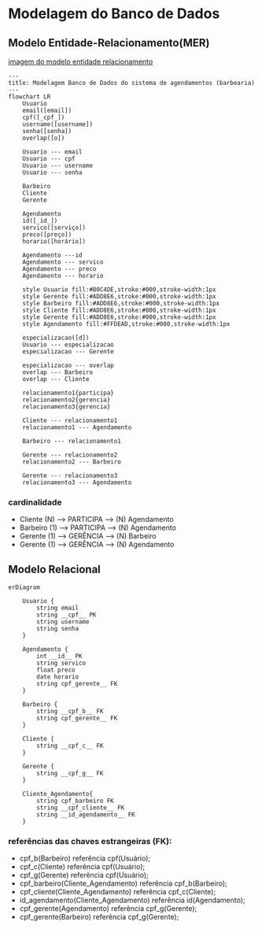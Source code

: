 # Modelagem do Banco de Dados

## Modelo Entidade-Relacionamento(MER)

[imagem do modelo entidade relacionamento](https://github.com/CarlosG18/sys_barbershop/blob/modelagem_bd/topicos/modelagem_bd/imagens/image.png)



```mermaid
---
title: Modelagem Banco de Dados do sistema de agendamentos (barbearia)
---
flowchart LR
    Usuario
    email([email])
    cpf([_cpf_])
    username([username])
    senha([senha])
    overlap([o])

    Usuario --- email
    Usuario --- cpf
    Usuario --- username
    Usuario --- senha

    Barbeiro
    Cliente
    Gerente
    
    Agendamento
    id([_id_])
    servico([serviço])
    preco([preço])
    horario([horário])

    Agendamento ---id
    Agendamento --- servico
    Agendamento --- preco
    Agendamento --- horario

    style Usuario fill:#B0C4DE,stroke:#000,stroke-width:1px
    style Gerente fill:#ADD8E6,stroke:#000,stroke-width:1px
    style Barbeiro fill:#ADD8E6,stroke:#000,stroke-width:1px
    style Cliente fill:#ADD8E6,stroke:#000,stroke-width:1px
    style Gerente fill:#ADD8E6,stroke:#000,stroke-width:1px
    style Agendamento fill:#FFDEAD,stroke:#000,stroke-width:1px
    
    especializacao([d])
    Usuario --- especializacao
    especializacao --- Gerente

    especializacao --- overlap
    overlap --- Barbeiro
    overlap --- Cliente
    
    relacionamento1{participa}
    relacionamento2{gerencia}
    relacionamento3{gerencia}

    Cliente --- relacionamento1
    relacionamento1 --- Agendamento

    Barbeiro --- relacionamento1

    Gerente --- relacionamento2 
    relacionamento2 --- Barbeiro

    Gerente --- relacionamento3
    relacionamento3 --- Agendamento
```
### cardinalidade
- Cliente (N) --> PARTICIPA --> (N) Agendamento
- Barbeiro (1) --> PARTICIPA --> (N) Agendamento
- Gerente (1) -->  GERÊNCIA --> (N) Barbeiro
- Gerente (1) -->  GERÊNCIA --> (N) Agendamento

## Modelo Relacional
```mermaid
erDiagram
    
    Usuario {
        string email
        string __cpf__ PK
        string username
        string senha
    }
    
    Agendamento {
        int __id__ PK
        string servico
        float preco
        date horario
        string cpf_gerente__ FK
    }

    Barbeiro {
        string __cpf_b__ FK
        string cpf_gerente__ FK
    }

    Cliente {
        string __cpf_c__ FK
    }

    Gerente {
        string __cpf_g__ FK
    }

    Cliente_Agendamento{
        string cpf_barbeiro FK
        string __cpf_cliente__ FK 
        string __id_agendamento__ FK  
    }
```
### referências das chaves estrangeiras (FK):
- cpf_b(Barbeiro) referência cpf(Usuário);
- cpf_c(Cliente) referência cpf(Usuário);
- cpf_g(Gerente) referência cpf(Usuário);
- cpf_barbeiro(Cliente_Agendamento) referência cpf_b(Barbeiro);
- cpf_cliente(Cliente_Agendamento) referência cpf_c(Cliente);
- id_agendamento(Cliente_Agendamento) referência id(Agendamento);
- cpf_gerente(Agendamento) referência cpf_g(Gerente);
- cpf_gerente(Barbeiro) referência cpf_g(Gerente);
